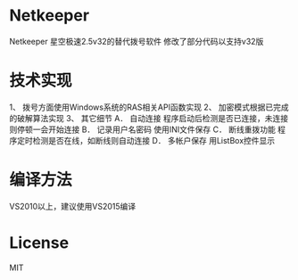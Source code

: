 Netkeeper
=========

Netkeeper 星空极速2.5v32的替代拨号软件
修改了部分代码以支持v32版


技术实现
=========
1、	拨号方面使用Windows系统的RAS相关API函数实现
2、	加密模式根据已完成的破解算法实现
3、	其它细节
A．	自动连接
程序启动后检测是否已连接，未连接则停顿一会开始连接
B．	记录用户名密码
使用INI文件保存
C．	断线重拨功能
程序定时检测是否在线，如断线则自动连接
D．	多帐户保存
用ListBox控件显示

编译方法
=========
VS2010以上，建议使用VS2015编译

License
=========
MIT
